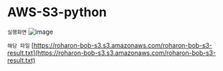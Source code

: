 # AWS-S3-python

`실행화면`
![image](https://user-images.githubusercontent.com/4939738/63647136-bb4d5380-c757-11e9-933f-8da765331374.png)


`해당 파일`
[https://roharon-bob-s3.s3.amazonaws.com/roharon-bob-s3-result.txt](https://roharon-bob-s3.s3.amazonaws.com/roharon-bob-s3-result.txt)

